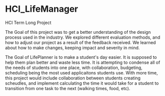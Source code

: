 # HCI_LifeManager
HCI Term Long Project

The Goal of this project was to get a better understanding of the design process used in the industry.  We explored different 
evaluation methods, and how to adjust our project as a result of the feedback received.  We learned about how to make changes, keeping impact and severity in mind.  

The Goal of LifePlanner is to make a student's day easier.  It is supposed to help them plan better and waste less time.  It is attempting to condense all of the needs of students into one place, with collaboration, budgeting, scheduling being the most used applicaitons students use.  With more time, this project would include collaboration between students creating scheudles, and implement calculating the time it would take for a student to transition from one task to the next (walking times, food, etc).

